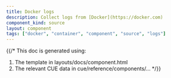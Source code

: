 ```yaml
---
title: Docker logs
description: Collect logs from [Docker](https://docker.com)
component_kind: source
layout: component
tags: ["docker", "container", "component", "source", "logs"]
---
```


{{/*
This doc is generated using:

1. The template in layouts/docs/component.html
2. The relevant CUE data in cue/reference/components/...
*/}}
